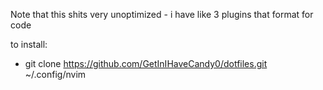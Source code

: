 Note that this shits very unoptimized - i have like 3 plugins that format for code

to install:
- git clone https://github.com/GetInIHaveCandy0/dotfiles.git ~/.config/nvim
